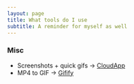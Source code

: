 ```yaml
---
layout: page
title: What tools do I use
subtitle: A reminder for myself as well
---
```


### Misc
* Screenshots + quick gifs -> [CloudApp](https://www.getcloudapp.com/)
* MP4 to GIF -> [Gifify](https://github.com/vvo/gifify)
